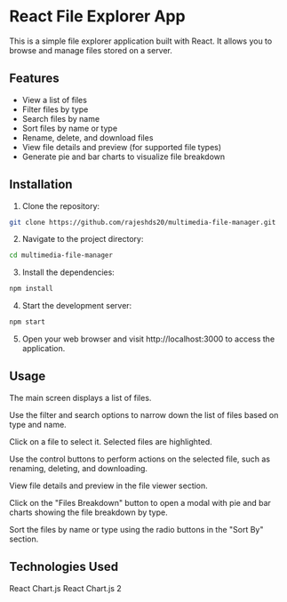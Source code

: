 # React File Explorer App

This is a simple file explorer application built with React. It allows you to browse and manage files stored on a server.

## Features

- View a list of files
- Filter files by type
- Search files by name
- Sort files by name or type
- Rename, delete, and download files
- View file details and preview (for supported file types)
- Generate pie and bar charts to visualize file breakdown

## Installation

  1. Clone the repository:

   ```bash
   git clone https://github.com/rajeshds20/multimedia-file-manager.git
   ```

  2. Navigate to the project directory:
  
  ```bash
  cd multimedia-file-manager
  ```

  3. Install the dependencies:

  ```bash
  npm install
  ```

  4. Start the development server:

  ```bash
  npm start
  ```

  5. Open your web browser and visit http://localhost:3000 to access the application.




## Usage

The main screen displays a list of files.

Use the filter and search options to narrow down the list of files based on type and name.

Click on a file to select it. Selected files are highlighted.

Use the control buttons to perform actions on the selected file, such as renaming, deleting, and downloading.

View file details and preview in the file viewer section.

Click on the "Files Breakdown" button to open a modal with pie and bar charts showing the file breakdown by type.

Sort the files by name or type using the radio buttons in the "Sort By" section.




## Technologies Used

React
Chart.js
React Chart.js 2

